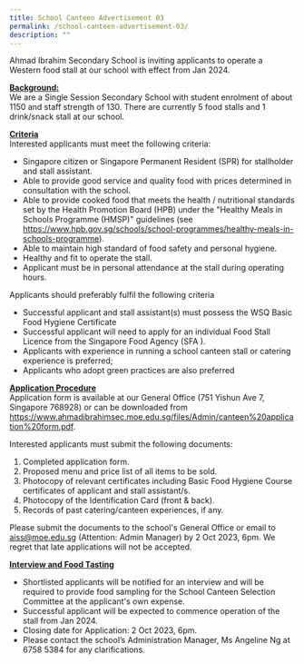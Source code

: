```yaml
---
title: School Canteen Advertisement 03
permalink: /school-canteen-advertisement-03/
description: ""
---
```

Ahmad Ibrahim Secondary School is inviting applicants to operate a Western food stall at our school
with effect from Jan 2024.

<u>**Background:**</u><br>
We are a Single Session Secondary School with student enrolment of about 1150 and staff strength
of 130. There are currently 5 food stalls and 1 drink/snack stall at our school.

<u>**Criteria**</u><br>
Interested applicants must meet the following criteria:
* Singapore citizen or Singapore Permanent Resident (SPR) for stallholder and stall assistant.
* Able to provide good service and quality food with prices determined in consultation with
the school.
* Able to provide cooked food that meets the health / nutritional standards set by the Health
Promotion Board (HPB) under the "Healthy Meals in Schools Programme (HMSP)" guidelines
(see https://www.hpb.gov.sg/schools/school-programmes/healthy-meals-in-schools-programme).
* Able to maintain high standard of food safety and personal hygiene.
* Healthy and fit to operate the stall.
* Applicant must be in personal attendance at the stall during operating hours.

Applicants should preferably fulfil the following criteria
* Successful applicant and stall assistant(s) must possess the WSQ Basic Food Hygiene
Certificate
* Successful applicant will need to apply for an individual Food Stall Licence from the
Singapore Food Agency (SFA ).
* Applicants with experience in running a school canteen stall or catering experience is
preferred;
* Applicants who adopt green practices are also preferred


<u>**Application Procedure**</u><br>
Application form is available at our General Office (751 Yishun Ave 7, Singapore 768928) or can be
downloaded from
https://www.ahmadibrahimsec.moe.edu.sg/files/Admin/canteen%20application%20form.pdf.

Interested applicants must submit the following documents:
1. Completed application form.
2. Proposed menu and price list of all items to be sold.
3. Photocopy of relevant certificates including Basic Food Hygiene Course certificates of
applicant and stall assistant/s.
4. Photocopy of the Identification Card (front &amp; back).
5. Records of past catering/canteen experiences, if any.

Please submit the documents to the school's General Office or email to aiss@moe.edu.sg (Attention:
Admin Manager) by 2 Oct 2023, 6pm. We regret that late applications will not be accepted.

<u>**Interview and Food Tasting**</u><br>
* Shortlisted applicants will be notified for an interview and will be required to provide food
sampling for the School Canteen Selection Committee at the applicant's own expense.
* Successful applicant will be expected to commence operation of the stall from Jan 2024.
* Closing date for Application:&nbsp;2 Oct 2023, 6pm.
* Please contact the school’s Administration Manager, Ms Angeline Ng at 6758 5384 for any
clarifications.